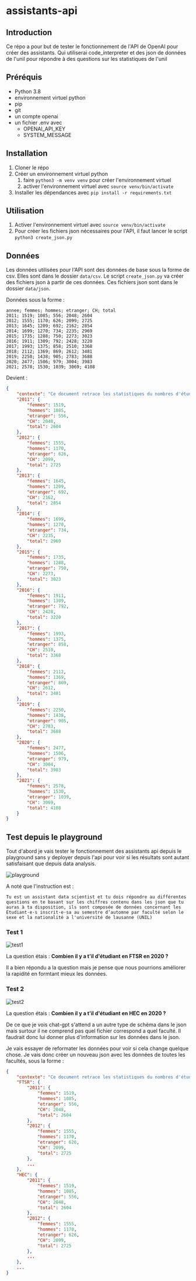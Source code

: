 # assistants-api

## Introduction

Ce répo a pour but de tester le fonctionnement de l'API de OpenAI pour créer des assistants. Qui utiliserai code_interpreter et des json de données de l'unil pour répondre à des questions sur les statistiques de l'unil

## Préréquis

- Python 3.8
- environnement virtuel python
- pip
- git
- un compte openai
- un fichier .env avec
  - OPENAI_API_KEY
  - SYSTEM_MESSAGE

## Installation

1. Cloner le répo
2. Créer un environnement virtuel python
   1. faire `python3 -m venv venv` pour créer l'environnement virtuel
   2. activer l'environnement virtuel avec `source venv/bin/activate`
3. Installer les dépendances avec `pip install -r requirements.txt`

## Utilisation

1. Activer l'environnement virtuel avec `source venv/bin/activate`
2. Pour créer les fichiers json nécessaires pour l'API, il faut lancer le script `python3 create_json.py`

## Données

Les données utilisées pour l'API sont des données de base sous la forme de csv. Elles sont dans le dossier `data/csv`. Le script `create_json.py` va créer des fichiers json à partir de ces données. Ces fichiers json sont dans le dossier `data/json`.

Données sous la forme :

```csv
annee; femmes; hommes; etranger; CH; total
2011; 1519; 1085; 556; 2048; 2604
2012; 1555; 1170; 626; 2099; 2725
2013; 1645; 1209; 692; 2162; 2854
2014; 1699; 1270; 734; 2235; 2969
2015; 1735; 1288; 750; 2273; 3023
2016; 1911; 1309; 792; 2428; 3220
2017; 1993; 1375; 858; 2510; 3368
2018; 2112; 1369; 869; 2612; 3481
2019; 2250; 1438; 905; 2783; 3688
2020; 2477; 1506; 979; 3004; 3983
2021; 2578; 1530; 1039; 3069; 4108
```

Devient :

```json
{
    "contexte": "Ce document retrace les statistiques du nombres d'étudiant(nationalité, sexe, nationalité) inscrit au semestre d'automne en FBM depuis 2012 a l'université de Lausanne.",
    "2011": {
        "femmes": 1519,
        "hommes": 1085,
        "etranger": 556,
        "CH": 2048,
        "total": 2604
    },
    "2012": {
        "femmes": 1555,
        "hommes": 1170,
        "etranger": 626,
        "CH": 2099,
        "total": 2725
    },
    "2013": {
        "femmes": 1645,
        "hommes": 1209,
        "etranger": 692,
        "CH": 2162,
        "total": 2854
    },
    "2014": {
        "femmes": 1699,
        "hommes": 1270,
        "etranger": 734,
        "CH": 2235,
        "total": 2969
    },
    "2015": {
        "femmes": 1735,
        "hommes": 1288,
        "etranger": 750,
        "CH": 2273,
        "total": 3023
    },
    "2016": {
        "femmes": 1911,
        "hommes": 1309,
        "etranger": 792,
        "CH": 2428,
        "total": 3220
    },
    "2017": {
        "femmes": 1993,
        "hommes": 1375,
        "etranger": 858,
        "CH": 2510,
        "total": 3368
    },
    "2018": {
        "femmes": 2112,
        "hommes": 1369,
        "etranger": 869,
        "CH": 2612,
        "total": 3481
    },
    "2019": {
        "femmes": 2250,
        "hommes": 1438,
        "etranger": 905,
        "CH": 2783,
        "total": 3688
    },
    "2020": {
        "femmes": 2477,
        "hommes": 1506,
        "etranger": 979,
        "CH": 3004,
        "total": 3983
    },
    "2021": {
        "femmes": 2578,
        "hommes": 1530,
        "etranger": 1039,
        "CH": 3069,
        "total": 4108
    }
}
```

## Test depuis le playground

Tout d'abord je vais tester le fonctionnement des assistants api depuis le playground sans y deployer depuis l'api pour voir si les résultats sont autant satisfaisant que depuis data analysis.

![playground](./images/playground.png)

A noté que l'instruction est :

`Tu est un assistant data scientist et tu dois répondre au différentes questions en te basant sur les chiffres contenu dans les json que tu auras à ta disposition, ils sont composée de données concernant les Etudiant·e·s inscrit·e·sa au semestre d’automne par faculté selon le sexe et la nationalité a l'université de lausanne (UNIL)`

### Test 1

![test1](./images/test1.png)

La question étais : **Combien il y a t'il d'étudiant en FTSR en 2020 ?**

Il a bien répondu a la question mais je pense que nous pourrions améliorer la rapidité en formtant mieux les données.

### Test 2

![test2](./images/test2.png)

La question étais : **Combien il y a t'il d'étudiant en HEC en 2020 ?**

De ce que je vois chat-gpt s'attend a un autre type de schéma dans le json mais surtour il ne comprend pas quel fichier correspond a quel faculté. Il faudrait donc lui donner plus d'information sur les données dans le json.

Je vais essayer de reformater les données pour voir si cela change quelque chose. Je vais donc créer un nouveau json avec les données de toutes les facultés, sous la forme :

```json
{
	"contexte": "Ce document retrace les statistiques du nombres d'étudiant(nationalité, sexe, nationalité) inscrit au semestre d'automne depuis 2012 a l'université de Lausanne.",
	"FTSR": {
		"2011": {
			"femmes": 1519,
			"hommes": 1085,
			"etranger": 556,
			"CH": 2048,
			"total": 2604
		},
		"2012": {
			"femmes": 1555,
			"hommes": 1170,
			"etranger": 626,
			"CH": 2099,
			"total": 2725
		},
		...
	},
	"HEC": {
		"2011": {
			"femmes": 1519,
			"hommes": 1085,
			"etranger": 556,
			"CH": 2048,
			"total": 2604
		},
		"2012": {
			"femmes": 1555,
			"hommes": 1170,
			"etranger": 626,
			"CH": 2099,
			"total": 2725
		},
		...
	},
	...
}
```
